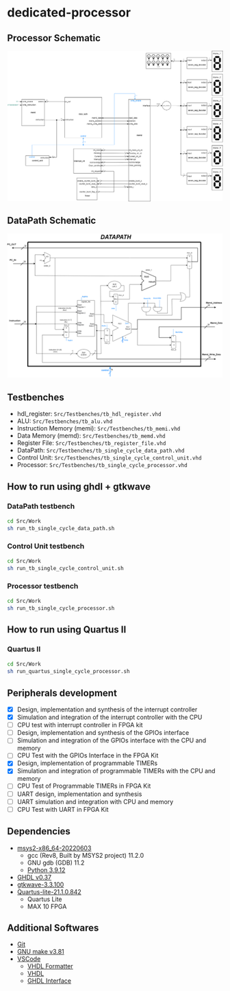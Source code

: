 # dedicated-processor

## Processor Schematic
![schematic](https://github.com/guiguitz/dedicated-processor/blob/main/Docs/processor-schematic.png)

## DataPath Schematic
![schematic](https://github.com/guiguitz/dedicated-processor/blob/main/Docs/datapath-schematic.png)

## Testbenches
- hdl_register: `Src/Testbenches/tb_hdl_register.vhd`
- ALU: `Src/Testbenches/tb_alu.vhd`
- Instruction Memory (memi): `Src/Testbenches/tb_memi.vhd`
- Data Memory (memd): `Src/Testbenches/tb_memd.vhd`
- Register File: `Src/Testbenches/tb_register_file.vhd`
- DataPath: `Src/Testbenches/tb_single_cycle_data_path.vhd`
- Control Unit: `Src/Testbenches/tb_single_cycle_control_unit.vhd`
- Processor: `Src/Testbenches/tb_single_cycle_processor.vhd`

## How to run using ghdl + gtkwave
### DataPath testbench
```bash
cd Src/Work
sh run_tb_single_cycle_data_path.sh
```
### Control Unit testbench
```bash
cd Src/Work
sh run_tb_single_cycle_control_unit.sh
```
### Processor testbench
```bash
cd Src/Work
sh run_tb_single_cycle_processor.sh
```

## How to run using Quartus II
### Quartus II
```bash
cd Src/Work
sh run_quartus_single_cycle_processor.sh
```

## Peripherals development
- [X] Design, implementation and synthesis of the interrupt controller
- [X] Simulation and integration of the interrupt controller with the CPU
- [ ] CPU test with interrupt controller in FPGA kit
- [ ] Design, implementation and synthesis of the GPIOs interface
- [ ] Simulation and integration of the GPIOs interface with the CPU and memory
- [ ] CPU Test with the GPIOs Interface in the FPGA Kit
- [X] Design, implementation of programmable TIMERs
- [X] Simulation and integration of programmable TIMERs with the CPU and memory
- [ ] CPU Test of Programmable TIMERs in FPGA Kit
- [ ] UART design, implementation and synthesis
- [ ] UART simulation and integration with CPU and memory
- [ ] CPU Test with UART in FPGA Kit

## Dependencies

- [msys2-x86_64-20220603](https://www.msys2.org)
  - gcc (Rev8, Built by MSYS2 project) 11.2.0
  - GNU gdb (GDB) 11.2
  - [Python 3.9.12](https://packages.msys2.org/package/mingw-w64-x86_64-python)
- [GHDL v0.37](https://github.com/ghdl/ghdl/releases/download/v0.37/ghdl-0.37-mingw32-mcode.zip)
- [gtkwave-3.3.100](https://sourceforge.net/projects/gtkwave/files/gtkwave-3.3.100-bin-win32)
- [Quartus-lite-21.1.0.842](https://www.intel.com/content/www/us/en/software-kit/684216/intel-quartus-prime-lite-edition-design-software-version-21-1-for-windows.html)
  - Quartus Lite
  - MAX 10 FPGA

## Additional Softwares
- [Git](https://git-scm.com/downloads)
- [GNU make v3.81](http://gnuwin32.sourceforge.net/packages/make.htm)
- [VSCode](https://code.visualstudio.com/download)
  - [VHDL Formatter](https://marketplace.visualstudio.com/items?itemName=Vinrobot.vhdl-formatter)
  - [VHDL](https://marketplace.visualstudio.com/items?itemName=puorc.awesome-vhdl)
  - [GHDL Interface](https://marketplace.visualstudio.com/items?itemName=johannesbonk.ghdl-interface)
